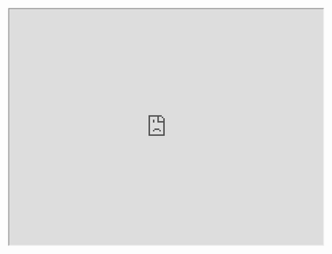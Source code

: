 <iframe src="https://drive.google.com/file/d/1yMZLKrp79xdoqsSRXWNYhCQG45SzugU_/preview" width="640" height="480" allow="autoplay"></iframe>
